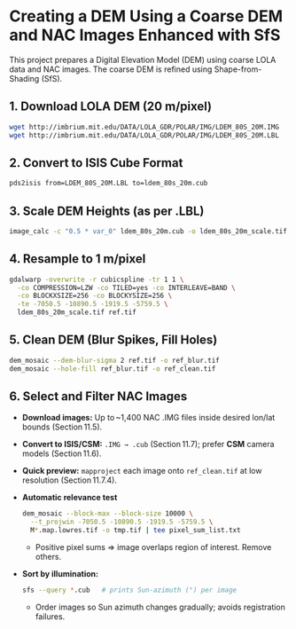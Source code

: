 # Creating a DEM Using a Coarse DEM and NAC Images Enhanced with SfS

This project prepares a Digital Elevation Model (DEM) using coarse LOLA data and NAC images. The coarse DEM is refined using Shape-from-Shading (SfS).

## 1. Download LOLA DEM (20 m/pixel)

```bash
wget http://imbrium.mit.edu/DATA/LOLA_GDR/POLAR/IMG/LDEM_80S_20M.IMG
wget http://imbrium.mit.edu/DATA/LOLA_GDR/POLAR/IMG/LDEM_80S_20M.LBL
````

## 2. Convert to ISIS Cube Format

```bash
pds2isis from=LDEM_80S_20M.LBL to=ldem_80s_20m.cub
```

## 3. Scale DEM Heights (as per .LBL)

```bash
image_calc -c "0.5 * var_0" ldem_80s_20m.cub -o ldem_80s_20m_scale.tif
```

## 4. Resample to 1 m/pixel

```bash
gdalwarp -overwrite -r cubicspline -tr 1 1 \
  -co COMPRESSION=LZW -co TILED=yes -co INTERLEAVE=BAND \
  -co BLOCKXSIZE=256 -co BLOCKYSIZE=256 \
  -te -7050.5 -10890.5 -1919.5 -5759.5 \
  ldem_80s_20m_scale.tif ref.tif
```

## 5. Clean DEM (Blur Spikes, Fill Holes)

```bash
dem_mosaic --dem-blur-sigma 2 ref.tif -o ref_blur.tif
dem_mosaic --hole-fill ref_blur.tif -o ref_clean.tif
```
## 6. Select and Filter NAC Images

* **Download images:** Up to \~1,400 NAC .IMG files inside desired lon/lat bounds (Section 11.5).
* **Convert to ISIS/CSM:** `.IMG → .cub` (Section 11.7); prefer **CSM** camera models (Section 11.6).
* **Quick preview:** `mapproject` each image onto `ref_clean.tif` at low resolution (Section 11.7.4).
* **Automatic relevance test**

  ```bash
  dem_mosaic --block-max --block-size 10000 \
    --t_projwin -7050.5 -10890.5 -1919.5 -5759.5 \
    M*.map.lowres.tif -o tmp.tif | tee pixel_sum_list.txt
  ```

  * Positive pixel sums ⇒ image overlaps region of interest. Remove others.
* **Sort by illumination:**

  ```bash
  sfs --query *.cub   # prints Sun‑azimuth (°) per image
  ```

  * Order images so Sun azimuth changes gradually; avoids registration failures.


